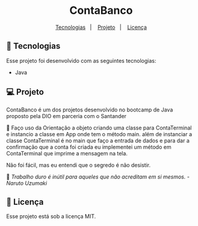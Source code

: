 <h1 align="center"> ContaBanco </h1>

<p align="center">
  <a href="#-tecnologias">Tecnologias</a>&nbsp;&nbsp;&nbsp;|&nbsp;&nbsp;&nbsp;
  <a href="#-projeto">Projeto</a>&nbsp;&nbsp;&nbsp;|&nbsp;&nbsp;&nbsp;
  <a href="#memo-licença">Licença</a>
</p>

## 🚀 Tecnologias

Esse projeto foi desenvolvido com as seguintes tecnologias:

- Java

## 💻 Projeto

ContaBanco é um dos projetos desenvolvido no bootcamp de Java proposto pela DIO em parceria com o Santander

💭 Faço uso da Orientação a objeto criando uma classe para ContaTerminal e instancio a classe em App onde tem o método main. além de instanciar a classe ContaTerminal é no main que faço a entrada de dados e para dar a confirmação que a conta foi criada eu implementei um método em ContaTerminal que imprime a mensagem na tela.

Não foi fácil, mas eu entendi que o segredo é não desistir.

🍥 _Trabalho duro é inútil para aqueles que não acreditam em si mesmos._ _- Naruto Uzumaki_

## :memo: Licença

Esse projeto está sob a licença MIT.
